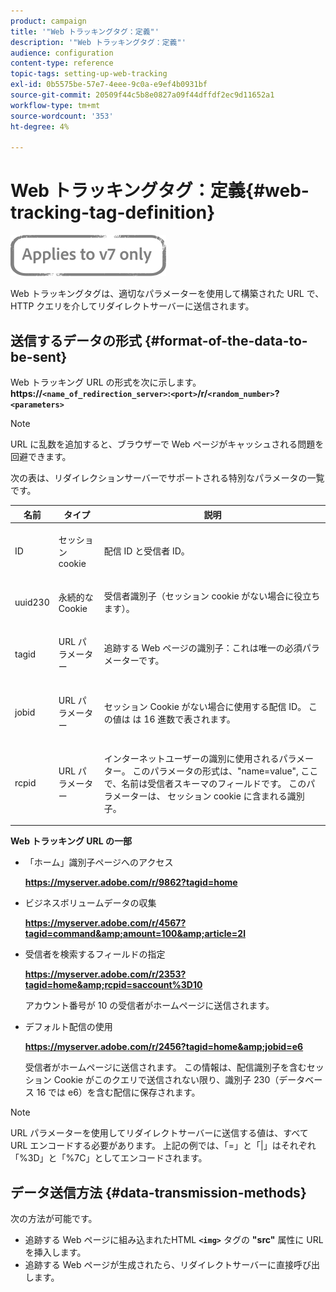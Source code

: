 ```yaml
---
product: campaign
title: '"Web トラッキングタグ：定義"'
description: '"Web トラッキングタグ：定義"'
audience: configuration
content-type: reference
topic-tags: setting-up-web-tracking
exl-id: 0b5575be-57e7-4eee-9c0a-e9ef4b0931bf
source-git-commit: 20509f44c5b8e0827a09f44dffdf2ec9d11652a1
workflow-type: tm+mt
source-wordcount: '353'
ht-degree: 4%

---
```


# Web トラッキングタグ：定義{#web-tracking-tag-definition}

![](../../assets/v7-only.svg)

Web トラッキングタグは、適切なパラメーターを使用して構築された URL で、HTTP クエリを介してリダイレクトサーバーに送信されます。

## 送信するデータの形式 {#format-of-the-data-to-be-sent}

Web トラッキング URL の形式を次に示します。**https://`<name_of_redirection_server>`:`<port>`/r/`<random_number>`?`<parameters>`**

>[!NOTE]
>
>URL に乱数を追加すると、ブラウザーで Web ページがキャッシュされる問題を回避できます。

次の表は、リダイレクションサーバーでサポートされる特別なパラメータの一覧です。

<table>
                     <thead>
                        <tr>
                           <th>名前</th>
                           <th>タイプ</th>
                           <th>説明</th> 
                        </tr> 
                     </thead>
                     <tbody>
                        <tr>
                           <td>
                              <p>ID</p> 
                           </td>
                           <td>
                              <p>セッション cookie</p> 
                           </td>
                           <td>
                              <p>配信 ID と受信者 ID。</p> 
                           </td> 
                        </tr>
                        <tr>
                           <td>
                              <p>uuid230</p> 
                           </td>
                           <td>
                              <p>永続的な Cookie</p> 
                           </td>
                           <td>
                              <p>受信者識別子（セッション cookie がない場合に役立ちます）。</p> 
                           </td> 
                        </tr>
                        <tr>
                           <td>
                              <p>tagid</p> 
                           </td>
                           <td>
                              <p>URL パラメーター</p> 
                           </td>
                           <td>
                              <p>追跡する Web ページの識別子：これは唯一の必須パラメーターです。</p> 
                           </td> 
                        </tr>
                        <tr>
                           <td>
                              <p>jobid</p> 
                           </td>
                           <td>
                              <p>URL パラメーター</p> 
                           </td>
                           <td>
                              <p>セッション Cookie がない場合に使用する配信 ID。 この値は
                                 は 16 進数で表されます。
                              </p> 
                           </td> 
                        </tr>
                        <tr>
                           <td>
                              <p>rcpid</p> 
                           </td>
                           <td>
                              <p>URL パラメーター</p> 
                           </td>
                           <td>
                              <p>インターネットユーザーの識別に使用されるパラメーター。 このパラメータの形式は、"name=value",
                                 ここで、名前は受信者スキーマのフィールドです。 このパラメーターは、
                                 セッション cookie に含まれる識別子。
                              </p> 
                           </td> 
                        </tr> 
                     </tbody>  
                  </table>

**Web トラッキング URL の一部**

* 「ホーム」識別子ページへのアクセス

   **https://myserver.adobe.com/r/9862?tagid=home**

* ビジネスボリュームデータの収集

   **https://myserver.adobe.com/r/4567?tagid=command&amp;amount=100&amp;article=2l**

* 受信者を検索するフィールドの指定

   **https://myserver.adobe.com/r/2353?tagid=home&amp;rcpid=saccount%3D10**

   アカウント番号が 10 の受信者がホームページに送信されます。

* デフォルト配信の使用

   **https://myserver.adobe.com/r/2456?tagid=home&amp;jobid=e6**

   受信者がホームページに送信されます。 この情報は、配信識別子を含むセッション Cookie がこのクエリで送信されない限り、識別子 230（データベース 16 では e6）を含む配信に保存されます。

>[!NOTE]
>
>URL パラメーターを使用してリダイレクトサーバーに送信する値は、すべて URL エンコードする必要があります。 上記の例では、「=」と「|」はそれぞれ「%3D」と「%7C」としてエンコードされます。

## データ送信方法 {#data-transmission-methods}

次の方法が可能です。

* 追跡する Web ページに組み込まれたHTML **`<img>`** タグの **&quot;src&quot;** 属性に URL を挿入します。
* 追跡する Web ページが生成されたら、リダイレクトサーバーに直接呼び出します。
